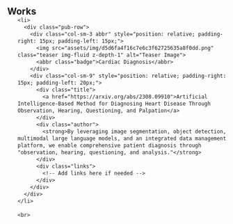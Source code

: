 <h2 id="publications" style="margin: 2px 0px -15px;">Works</h2>

<div class="publications">
  <ol class="bibliography">

    <li>
      <div class="pub-row">
        <div class="col-sm-3 abbr" style="position: relative; padding-right: 15px; padding-left: 15px;">
          <img src="assets/img/d5d6fa4f16c7e6c3f62725635a8f0dd.png" class="teaser img-fluid z-depth-1" alt="Teaser Image">
          <abbr class="badge">Cardiac Diagnosis</abbr>
        </div>
        <div class="col-sm-9" style="position: relative; padding-right: 15px; padding-left: 20px;">
          <div class="title">
            <a href="https://arxiv.org/abs/2308.09910">Artificial Intelligence-Based Method for Diagnosing Heart Disease Through Observation, Hearing, Questioning, and Palpation</a>
          </div>
          <div class="author">
            <strong>By leveraging image segmentation, object detection, multimodal large language models, and an integrated data management platform, we enable comprehensive patient diagnosis through "observation, hearing, questioning, and analysis."</strong>
          </div>
          <div class="links">
            <!-- Add links here if needed -->
          </div>
        </div>
      </div>
    </li>

    <br>

  </ol>
</div>
